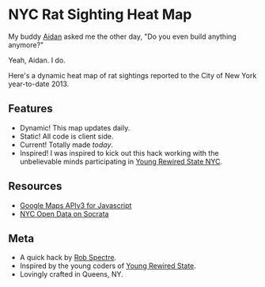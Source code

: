 # NYC Rat Sighting Heat Map

My buddy [Aidan](http://www.aidanfeldman.com/) asked me the other day,
"Do you even build anything anymore?"

Yeah, Aidan.  I do.

Here's a dynamic heat map of rat sightings reported to the City of New York
year-to-date 2013.

## Features

* Dynamic! This map updates daily.
* Static! All code is client side.
* Current! Totally made *today*.
* Inspired! I was inspired to kick out this hack working with the unbelievable minds
  participating in [Young Rewired State NYC](http://youngrewiredstate.org).

## Resources

* [Google Maps APIv3 for
  Javascript](https://developers.google.com/maps/documentation/javascript/)
* [NYC Open Data on
  Socrata](https://data.cityofnewyork.us/Social-Services/Rat-Sightings/3q43-55fe)

## Meta

* A quick hack by [Rob Spectre](http://www.brooklynhacker.com).
* Inspired by the young coders of [Young Rewired
  State](http://www.youngrewiredstate.org).
* Lovingly crafted in Queens, NY.
